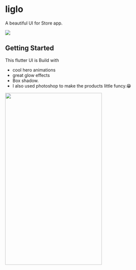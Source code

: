 # liglo

A beautiful UI for Store app.

![](https://github.com/ralphcoder/Parallel-Inertia/blob/master/readme%20assets/Mock_02_marble_PSD_compressed.jpg)

## Getting Started
This flutter UI is Build with
- cool hero animations 
- great glow effects
- Box shadow.
- I also used photoshop to make the products little funcy.😁

<img align="left" width="310" height="550" src="https://github.com/ralphcoder/Liglo/blob/master/ezgif.com-optimize.gif">
